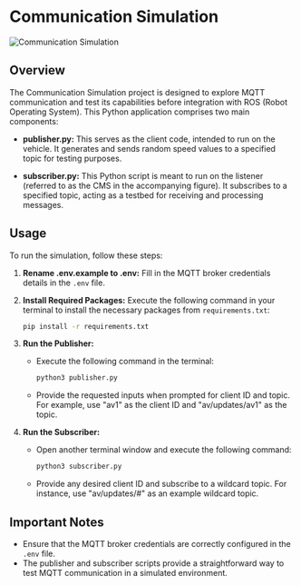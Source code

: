 # Communication Simulation

![Communication Simulation](https://i.ibb.co/q5Tq8h9/Screenshot-from-2024-01-18-10-42-15.png)

## Overview

The Communication Simulation project is designed to explore MQTT communication and test its capabilities before integration with ROS (Robot Operating System). This Python application comprises two main components:

- **publisher.py:** This serves as the client code, intended to run on the vehicle. It generates and sends random speed values to a specified topic for testing purposes.

- **subscriber.py:** This Python script is meant to run on the listener (referred to as the CMS in the accompanying figure). It subscribes to a specified topic, acting as a testbed for receiving and processing messages.

## Usage

To run the simulation, follow these steps:

1. **Rename .env.example to .env:** Fill in the MQTT broker credentials details in the `.env` file.

2. **Install Required Packages:** Execute the following command in your terminal to install the necessary packages from `requirements.txt`:

    ```bash
    pip install -r requirements.txt
    ```

3. **Run the Publisher:**
    - Execute the following command in the terminal:
      ```bash
      python3 publisher.py
      ```
    - Provide the requested inputs when prompted for client ID and topic. For example, use "av1" as the client ID and "av/updates/av1" as the topic.

4. **Run the Subscriber:**
    - Open another terminal window and execute the following command:
      ```bash
      python3 subscriber.py
      ```
    - Provide any desired client ID and subscribe to a wildcard topic. For instance, use "av/updates/#" as an example wildcard topic.

## Important Notes

- Ensure that the MQTT broker credentials are correctly configured in the `.env` file.
- The publisher and subscriber scripts provide a straightforward way to test MQTT communication in a simulated environment.
